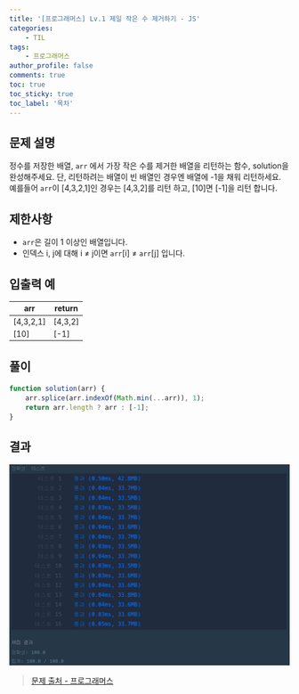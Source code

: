 ```yaml
---
title: '[프로그래머스] Lv.1 제일 작은 수 제거하기 - JS'
categories:
    - TIL
tags:
    - 프로그래머스
author_profile: false
comments: true
toc: true
toc_sticky: true
toc_label: '목차'
---
```


## 문제 설명

정수를 저장한 배열, `arr` 에서 가장 작은 수를 제거한 배열을 리턴하는 함수, solution을 완성해주세요. 단, 리턴하려는 배열이 빈 배열인 경우엔 배열에 -1을 채워 리턴하세요. 예를들어 `arr`이 [4,3,2,1]인 경우는 [4,3,2]를 리턴 하고, [10]면 [-1]을 리턴 합니다.

## 제한사항

-   `arr`은 길이 1 이상인 배열입니다.
-   인덱스 i, j에 대해 i ≠ j이면 `arr`[i] ≠ `arr`[j] 입니다.

## 입출력 예

| arr       | return  |
| --------- | ------- |
| [4,3,2,1] | [4,3,2] |
| [10]      | [-1]    |

## 풀이

```javascript
function solution(arr) {
    arr.splice(arr.indexOf(Math.min(...arr)), 1);
    return arr.length ? arr : [-1];
}
```

## 결과

![result](/assets/images/2023/08/21/algorithm-22-result.png)

> [문제 출처 - 프로그래머스](https://school.programmers.co.kr/learn/courses/30/lessons/12935#)
